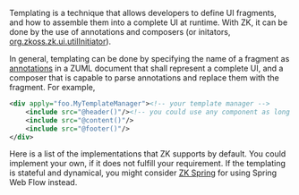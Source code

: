 Templating is a technique that allows developers to define UI fragments,
and how to assemble them into a complete UI at runtime. With ZK, it can
be done by the use of annotations and composers (or initators,
[org.zkoss.zk.ui.utilInitiator](https://www.zkoss.org/javadoc/latest/zk/org/zkoss/zk/ui/utilInitiator.html)).

In general, templating can be done by specifying the name of a fragment
as [annotations]({{site.baseurl}}/zk_dev_ref/annotations) in a
ZUML document that shall represent a complete UI, and a composer that is
capable to parse annotations and replace them with the fragment. For
example,

```xml
<div apply="foo.MyTemplateManager"><!-- your template manager -->
    <include src="@header()"/><!-- you could use any component as long as your manager knows how to handle it -->
    <include src="@content()"/>
    <include src="@footer()"/>
</div>
```

Here is a list of the implementations that ZK supports by default. You
could implement your own, if it does not fulfill your requirement. If
the templating is stateful and dynamical, you might consider [ZK Spring](http://www.zkoss.org/product/zkspring.dsp) for using Spring Web
Flow instead.
